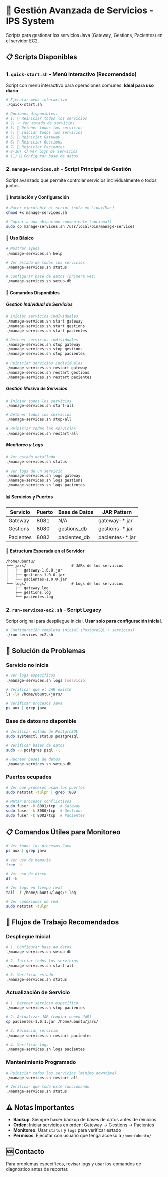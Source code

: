 # 🚀 Gestión Avanzada de Servicios - IPS System

Scripts para gestionar los servicios Java (Gateway, Gestions, Pacientes) en el servidor EC2.

## 📋 Scripts Disponibles

### 1. `quick-start.sh` - Menú Interactivo (Recomendado)

Script con menú interactivo para operaciones comunes. **Ideal para uso diario**.

```bash
# Ejecutar menú interactivo
./quick-start.sh

# Opciones disponibles:
# 1) 🔄 Reiniciar todos los servicios
# 2) ✅ Ver estado de servicios
# 3) 🛑 Detener todos los servicios
# 4) 🚀 Iniciar todos los servicios
# 5) 🔄 Reiniciar Gateway
# 6) 🔄 Reiniciar Gestions
# 7) 🔄 Reiniciar Pacientes
# 8-10) 📋 Ver logs de servicios
# 11) 🐳 Configurar base de datos
```

### 2. `manage-services.sh` - Script Principal de Gestión

Script avanzado que permite controlar servicios individualmente o todos juntos.

#### 🚀 Instalación y Configuración

```bash
# Hacer ejecutable el script (solo en Linux/Mac)
chmod +x manage-services.sh

# Copiar a una ubicación conveniente (opcional)
sudo cp manage-services.sh /usr/local/bin/manage-services
```

#### 📖 Uso Básico

```bash
# Mostrar ayuda
./manage-services.sh help

# Ver estado de todos los servicios
./manage-services.sh status

# Configurar base de datos (primera vez)
./manage-services.sh setup-db
```

#### 🎯 Comandos Disponibles

##### Gestión Individual de Servicios
```bash
# Iniciar servicios individuales
./manage-services.sh start gateway
./manage-services.sh start gestions
./manage-services.sh start pacientes

# Detener servicios individuales
./manage-services.sh stop gateway
./manage-services.sh stop gestions
./manage-services.sh stop pacientes

# Reiniciar servicios individuales
./manage-services.sh restart gateway
./manage-services.sh restart gestions
./manage-services.sh restart pacientes
```

##### Gestión Masiva de Servicios
```bash
# Iniciar todos los servicios
./manage-services.sh start-all

# Detener todos los servicios
./manage-services.sh stop-all

# Reiniciar todos los servicios
./manage-services.sh restart-all
```

##### Monitoreo y Logs
```bash
# Ver estado detallado
./manage-services.sh status

# Ver logs de un servicio
./manage-services.sh logs gateway
./manage-services.sh logs gestions
./manage-services.sh logs pacientes
```

#### 📊 Servicios y Puertos

| Servicio  | Puerto | Base de Datos    | JAR Pattern          |
|-----------|--------|------------------|---------------------|
| Gateway   | 8081   | N/A             | gateway-*.jar      |
| Gestions  | 8080   | gestions_db     | gestions-*.jar     |
| Pacientes | 8082   | pacientes_db    | pacientes-*.jar    |

#### 📁 Estructura Esperada en el Servidor

```
/home/ubuntu/
├── jars/                    # JARs de los servicios
│   ├── gateway-1.0.0.jar
│   ├── gestions-1.0.0.jar
│   └── pacientes-1.0.0.jar
└── logs/                    # Logs de los servicios
    ├── gateway.log
    ├── gestions.log
    └── pacientes.log
```

### 2. `run-services-ec2.sh` - Script Legacy

Script original para despliegue inicial. **Usar solo para configuración inicial**.

```bash
# Configuración completa inicial (PostgreSQL + servicios)
./run-services-ec2.sh
```

## 🔧 Solución de Problemas

### Servicio no inicia
```bash
# Ver logs específicos
./manage-services.sh logs [servicio]

# Verificar que el JAR existe
ls -la /home/ubuntu/jars/

# Verificar procesos Java
ps aux | grep java
```

### Base de datos no disponible
```bash
# Verificar estado de PostgreSQL
sudo systemctl status postgresql

# Verificar bases de datos
sudo -u postgres psql -l

# Recrear bases de datos
./manage-services.sh setup-db
```

### Puertos ocupados
```bash
# Ver qué procesos usan los puertos
sudo netstat -tulpn | grep :808

# Matar procesos conflictivos
sudo fuser -k 8081/tcp  # Gateway
sudo fuser -k 8080/tcp  # Gestions
sudo fuser -k 8082/tcp  # Pacientes
```

## 📋 Comandos Útiles para Monitoreo

```bash
# Ver todos los procesos Java
ps aux | grep java

# Ver uso de memoria
free -h

# Ver uso de disco
df -h

# Ver logs en tiempo real
tail -f /home/ubuntu/logs/*.log

# Ver conexiones de red
sudo netstat -tulpn
```

## 🎯 Flujos de Trabajo Recomendados

### Despliegue Inicial
```bash
# 1. Configurar base de datos
./manage-services.sh setup-db

# 2. Iniciar todos los servicios
./manage-services.sh start-all

# 3. Verificar estado
./manage-services.sh status
```

### Actualización de Servicio
```bash
# 1. Detener servicio específico
./manage-services.sh stop pacientes

# 2. Actualizar JAR (copiar nuevo JAR)
cp pacientes-1.0.1.jar /home/ubuntu/jars/

# 3. Reiniciar servicio
./manage-services.sh restart pacientes

# 4. Verificar logs
./manage-services.sh logs pacientes
```

### Mantenimiento Programado
```bash
# Reiniciar todos los servicios (mínimo downtime)
./manage-services.sh restart-all

# Verificar que todo esté funcionando
./manage-services.sh status
```

## ⚠️ Notas Importantes

- **Backup**: Siempre hacer backup de bases de datos antes de reinicios
- **Orden**: Iniciar servicios en orden: Gateway → Gestions → Pacientes
- **Monitoreo**: Usar `status` y `logs` para verificar estado
- **Permisos**: Ejecutar con usuario que tenga acceso a `/home/ubuntu/`

## 🆘 Contacto

Para problemas específicos, revisar logs y usar los comandos de diagnóstico antes de reportar.